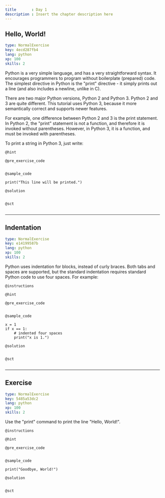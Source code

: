 ```yaml
---
title       : Day 1
description : Insert the chapter description here
---
```

## Hello, World!

```yaml
type: NormalExercise
key: 4ecd287fb4
lang: python
xp: 100
skills: 2
```
Python is a very simple language, and has a very straightforward syntax. It encourages programmers to program without boilerplate (prepared) code. The simplest directive in Python is the "print" directive - it simply prints out a line (and also includes a newline, unlike in C).

There are two major Python versions, Python 2 and Python 3. Python 2 and 3 are quite different. This tutorial uses Python 3, because it more semantically correct and supports newer features.

For example, one difference between Python 2 and 3 is the print statement. In Python 2, the "print" statement is not a function, and therefore it is invoked without parentheses. However, in Python 3, it is a function, and must be invoked with parentheses.


To print a string in Python 3, just write:

`@hint`

`@pre_exercise_code`
```{python}

```

`@sample_code`
```{python}
print("This line will be printed.")

```

`@solution`
```{python}

```

`@sct`
```{python}

```



---
## Indentation

```yaml
type: NormalExercise
key: e14199587b
lang: python
xp: 100
skills: 2
```
Python uses indentation for blocks, instead of curly braces. Both tabs and spaces are supported, but the standard indentation requires standard Python code to use four spaces. For example:

`@instructions`

`@hint`

`@pre_exercise_code`
```{python}

```

`@sample_code`
```{python}
x = 1
if x == 1:
    # indented four spaces
    print("x is 1.")
```

`@solution`
```{python}

```

`@sct`
```{python}

```


---
## Exercise

```yaml
type: NormalExercise
key: 5485a53dc2
lang: python
xp: 100
skills: 2
```
Use the "print" command to print the line "Hello, World!".

`@instructions`

`@hint`

`@pre_exercise_code`
```{python}

```

`@sample_code`
```{python}
print("Goodbye, World!")
```

`@solution`
```{python}

```

`@sct`
```{python}

```
